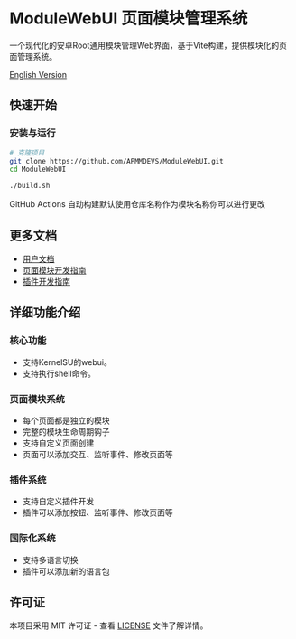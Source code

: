 # ModuleWebUI 页面模块管理系统

一个现代化的安卓Root通用模块管理Web界面，基于Vite构建，提供模块化的页面管理系统。

[English Version](./README.en.md)

## 快速开始

### 安装与运行

```bash
# 克隆项目
git clone https://github.com/APMMDEVS/ModuleWebUI.git
cd ModuleWebUI

./build.sh
```
GitHub Actions 自动构建默认使用仓库名称作为模块名称你可以进行更改

## 更多文档

- [用户文档](./user.md)
- [页面模块开发指南](./page-module-development.md)
- [插件开发指南](./plugin-development.md)

## 详细功能介绍

### 核心功能
- 支持KernelSU的webui。
- 支持执行shell命令。

### 页面模块系统
- 每个页面都是独立的模块
- 完整的模块生命周期钩子
- 支持自定义页面创建
- 页面可以添加交互、监听事件、修改页面等

### 插件系统
- 支持自定义插件开发
- 插件可以添加按钮、监听事件、修改页面等

### 国际化系统
- 支持多语言切换
- 插件可以添加新的语言包

## 许可证

本项目采用 MIT 许可证 - 查看 [LICENSE](../LICENSE) 文件了解详情。